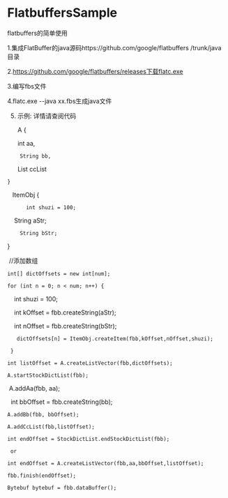 # FlatbuffersSample
flatbuffers的简单使用

1.集成FlatBuffer的java源码https://github.com/google/flatbuffers /trunk/java目录

2.https://github.com/google/flatbuffers/releases下载flatc.exe

3.编写fbs文件

4.flatc.exe --java xx.fbs生成java文件

5. 示例: 详情请查阅代码

   A {
    
        int aa,
       
        String bb,
       
         List<ItemObj> ccList
       
    }

    ItemObj {
    
          int shuzi = 100;
      
          String aStr;
      
        String bStr;
      
   }
  
  //添加数组
  
    int[] dictOffsets = new int[num];
  
    for (int n = 0; n < num; n++) {
  
       int shuzi = 100;
     
       int kOffset = fbb.createString(aStr);
     
       int nOffset = fbb.createString(bStr);
     
       dictOffsets[n] = ItemObj.createItem(fbb,kOffset,nOffset,shuzi);
     
     }
     
    int listOffset = A.createListVector(fbb,dictOffsets);
  
    A.startStockDictList(fbb);
  
    A.addAa(fbb, aa);
  
    int bbOffset = fbb.createString(bb);
  
    A.addBb(fbb, bbOffset);
  
    A.addCcList(fbb,listOffset);
  
    int endOffset = StockDictList.endStockDictList(fbb);
  
     or

    int endOffset = A.createListVector(fbb,aa,bbOffset,listOffset);
  
    fbb.finish(endOffset);
  
    Bytebuf bytebuf = fbb.dataBuffer();
